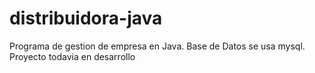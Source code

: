 # distribuidora-java
Programa de gestion de empresa en Java. Base de Datos se usa mysql.
Proyecto todavia en desarrollo
